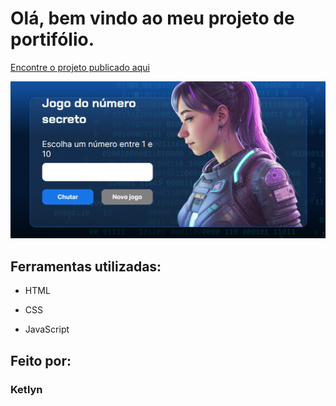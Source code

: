 # Olá, bem vindo ao meu projeto de portifólio.

[Encontre o projeto publicado aqui](https://jogo-mauve-mu.vercel.app/)

![image](img/pagina.png)

## Ferramentas utilizadas:

* HTML

* CSS

* JavaScript

## Feito por:

### Ketlyn